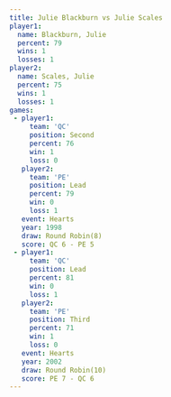 ```yaml
---
title: Julie Blackburn vs Julie Scales
player1:                
  name: Blackburn, Julie
  percent: 79           
  wins: 1               
  losses: 1             
player2:                
  name: Scales, Julie   
  percent: 75           
  wins: 1               
  losses: 1             
games:
 - player1:          
     team: 'QC'      
     position: Second
     percent: 76     
     win: 1          
     loss: 0         
   player2:        
     team: 'PE'    
     position: Lead
     percent: 79   
     win: 0        
     loss: 1       
   event: Hearts       
   year: 1998          
   draw: Round Robin(8)
   score: QC 6 - PE 5  
 - player1:        
     team: 'QC'    
     position: Lead
     percent: 81   
     win: 0        
     loss: 1       
   player2:         
     team: 'PE'     
     position: Third
     percent: 71    
     win: 1         
     loss: 0        
   event: Hearts        
   year: 2002           
   draw: Round Robin(10)
   score: PE 7 - QC 6   
---
```

